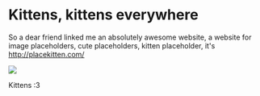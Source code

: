 Kittens, kittens everywhere
===========================

So a dear friend linked me an absolutely awesome website, a website for image placeholders,
cute placeholders, kitten placeholder, it's http://placekitten.com/

<img src="http://placekitten.com/g/200/300"/>

Kittens :3
